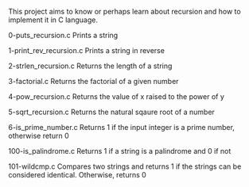 This project aims to know or perhaps learn about recursion and how to implement it in C language.

 0-puts_recursion.c  Prints a string
 
 1-print_rev_recursion.c  Prints a string in reverse

 2-strlen_recursion.c  Returns the length of a string

 3-factorial.c	 Returns the factorial of a given number

 4-pow_recursion.c   Returns the value of x raised to the power of y

 5-sqrt_recursion.c	Returns the natural sqaure root of a number

 6-is_prime_number.c	Returns 1 if the input integer is a prime number, otherwise return 0

 100-is_palindrome.c	Returns 1 if a string is a palindrome and 0 if not

 101-wildcmp.c	Compares two strings and returns 1 if the strings can be considered identical. Otherwise, returns 0
